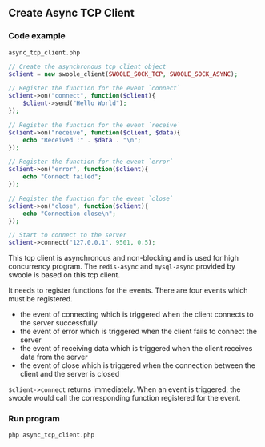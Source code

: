 ## Create Async TCP Client

### Code example

`async_tcp_client.php`

``` php
// Create the asynchronous tcp client object
$client = new swoole_client(SWOOLE_SOCK_TCP, SWOOLE_SOCK_ASYNC);

// Register the function for the event `connect`
$client->on("connect", function($client){
	$client->send("Hello World");
});

// Register the function for the event `receive`
$client->on("receive", function($client, $data){
	echo "Received :" . $data . "\n";
});

// Register the function for the event `error`
$client->on("error", function($client){
	echo "Connect failed";
});

// Register the function for the event `close`
$client->on("close", function($client){
	echo "Connection close\n";
});

// Start to connect to the server
$client->connect("127.0.0.1", 9501, 0.5);
```

This tcp client is asynchronous and non-blocking and is used for high concurrency program. The `redis-async` and `mysql-async` provided by swoole is based on this tcp client.

It needs to register functions for the events. There are four events which must be registered. 

- the event of connecting which is triggered when the client connects to the server successfully
- the event of error which is triggered when the client fails to connect the server
- the event of receiving data which is triggered when the client receives data from the server
- the event of close which is triggered when the connection between the client and the server is closed

`$client->connect` returns immediately. When an event is triggered, the swoole would call the corresponding function registered for the event.


### Run program

``` bash
php async_tcp_client.php
```
